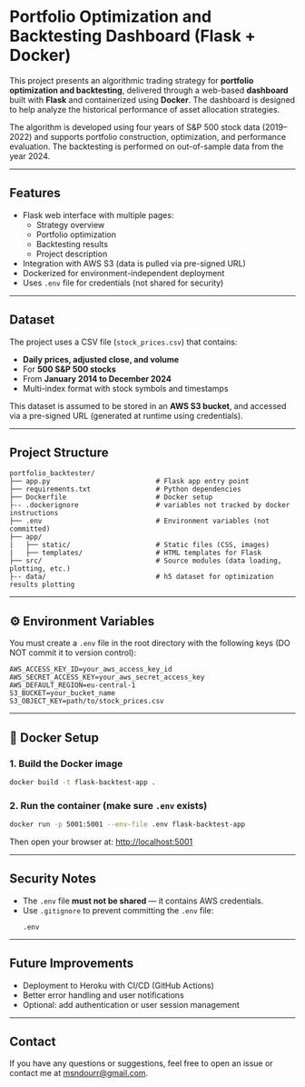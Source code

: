 #  Portfolio Optimization and Backtesting Dashboard (Flask + Docker)

This project presents an algorithmic trading strategy for **portfolio optimization and backtesting**, delivered through a web-based **dashboard** built with **Flask** and containerized using **Docker**.
The dashboard is designed to help analyze the historical performance of asset allocation strategies.

The algorithm is developed using four years of S&P 500 stock data (2019–2022) and supports portfolio construction, optimization, and performance evaluation. The backtesting is performed on out-of-sample data from the year 2024.

---

##  Features

- Flask web interface with multiple pages:
  - Strategy overview
  - Portfolio optimization
  - Backtesting results
  - Project description
- Integration with AWS S3 (data is pulled via pre-signed URL)
- Dockerized for environment-independent deployment
- Uses `.env` file for credentials (not shared for security)

---

##  Dataset

The project uses a CSV file (`stock_prices.csv`) that contains:

- **Daily prices, adjusted close, and volume**
- For **500 S&P 500 stocks**
- From **January 2014 to December 2024**
- Multi-index format with stock symbols and timestamps

This dataset is assumed to be stored in an **AWS S3 bucket**, and accessed via a pre-signed URL (generated at runtime using credentials).

---

##  Project Structure

```
portfolio_backtester/
├── app.py                          # Flask app entry point
├── requirements.txt                # Python dependencies
├── Dockerfile                      # Docker setup
├-- .dockerignore                   # variables not tracked by docker instructions
├── .env                            # Environment variables (not committed)
├── app/
|   ├── static/                     # Static files (CSS, images)
|   ├── templates/                  # HTML templates for Flask
├── src/                            # Source modules (data loading, plotting, etc.)
├-- data/                           # h5 dataset for optimization results plotting

```

---

## ⚙️ Environment Variables 

You must create a `.env` file in the root directory with the following keys (DO NOT commit it to version control):

```env
AWS_ACCESS_KEY_ID=your_aws_access_key_id
AWS_SECRET_ACCESS_KEY=your_aws_secret_access_key
AWS_DEFAULT_REGION=eu-central-1
S3_BUCKET=your_bucket_name
S3_OBJECT_KEY=path/to/stock_prices.csv
```

---

## 🐳 Docker Setup

### 1. Build the Docker image

```bash
docker build -t flask-backtest-app .
```

### 2. Run the container (make sure `.env` exists)

```bash
docker run -p 5001:5001 --env-file .env flask-backtest-app
```

Then open your browser at: [http://localhost:5001](http://localhost:5001)

---

## Security Notes

- The `.env` file **must not be shared** — it contains AWS credentials.
- Use `.gitignore` to prevent committing the `.env` file:
  ```
  .env
  ```

---

## Future Improvements

- Deployment to Heroku with CI/CD (GitHub Actions)
- Better error handling and user notifications
- Optional: add authentication or user session management

---

## Contact

If you have any questions or suggestions, feel free to open an issue or contact me at msndourr@gmail.com.
